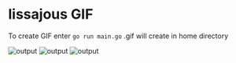 # lissajous GIF
To create GIF enter `go run main.go` .gif will create in home directory

![output](https://github.com/Helltale/lissajousGIF/assets/96632318/e6ce87e5-fd31-4aa3-8a6b-922f40249b0f) ![output](https://github.com/Helltale/lissajousGIF/assets/96632318/46b7be0c-360c-4855-86f0-31ae25d115c7) ![output](https://github.com/Helltale/lissajousGIF/assets/96632318/f3d6ef52-d0e1-4e61-b6ed-abe885ea2632)
